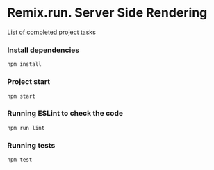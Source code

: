 # Remix.run. Server Side Rendering

[List of completed project tasks](https://github.com/rolling-scopes-school/tasks/blob/master/react/modules/tasks/nextjs-ssr-ssg.md)

### Install dependencies

```shell
npm install
```

### Project start

```shell
npm start
```

### Running ESLint to check the code

```shell
npm run lint
```

### Running tests

```shell
npm test
```
